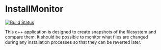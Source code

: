 # InstallMonitor

[![Build Status](https://travis-ci.org/ChriZ982/InstallMonitor.svg?branch=master)](https://travis-ci.org/ChriZ982/InstallMonitor)

This c++ application is designed to create snapshots of the filesystem and compare them. It should be possible to monitor what files are changed during any installation processes so that they can be reverted later.